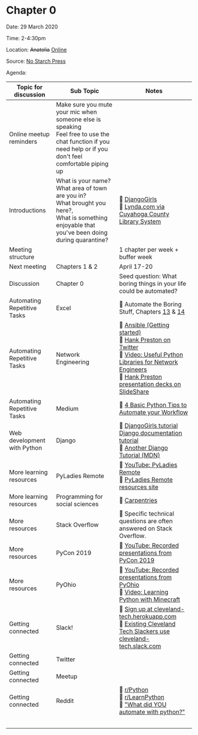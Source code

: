# Chapter 0

Date: 29 March 2020

Time: 2-4:30pm

Location: ~~Anatolia~~ [Online](https://meet.google.com/xfy-wqgu-wdc)

Source: [No Starch Press](https://automatetheboringstuff.com/2e/chapter0/)

Agenda:

**Topic for discussion** | **Sub Topic** | **Notes** |
-- | -- | --
Online meetup reminders |Make sure you mute your mic when someone else is speaking<br>Feel free to use the chat function if you need help or if you don't feel comfortable piping up | |
Introductions |What is your name?<br>What area of town are you in?<br>What brought you here?,<br>What is something enjoyable that you've been doing during quarantine? |:sparkling_heart: [DjangoGirls](https://tutorial.djangogirls.org/en/)<br>:sparkling_heart: [Lynda.com via Cuyahoga County Library System](https://www.cuyahogalibrary.org/Research/Resources/Lynda-com.aspx) |
Meeting structure | |1 chapter per week + buffer week |
Next meeting |Chapters 1 & 2 |April 17-20 |
Discussion |Chapter 0 |Seed question: What boring things in your life could be automated? |
Automating Repetitive Tasks |Excel |:sparkling_heart: Automate the Boring Stuff, Chapters [13](https://automatetheboringstuff.com/2e/chapter13/) & [14](https://automatetheboringstuff.com/2e/chapter14/) |
Automating Repetitive Tasks |Network Engineering |:sparkling_heart: [Ansible (Getting started)](https://www.ansible.com/resources/get-started)<br>:sparkling_heart: [Hank Preston on Twitter](https://twitter.com/hfpreston?ref_src=twsrc%5Egoogle%7Ctwcamp%5Eserp%7Ctwgr%5Eauthor)<br>:sparkling_heart: [Video: Useful Python Libraries for Network Engineers](https://youtu.be/LPx77m4aZqs)<br>:sparkling_heart: [Hank Preston presentation decks on SlideShare](https://www.slideshare.net/HankPreston1) |
Automating Repetitive Tasks |Medium |:sparkling_heart: [4 Basic Python Tips to Automate your Workflow](https://medium.com/better-programming/4-basic-python-tips-to-automate-your-workflow-befabe140b83)|
Web development with Python |Django |:sparkling_heart: [DjangoGirls tutorial](https://tutorial.djangogirls.org/en/)<br>[Django documentation tutorial](https://docs.djangoproject.com/en/3.0/intro/)<br>:sparkling_heart: [Another Django Tutorial (MDN)](https://developer.mozilla.org/en-US/docs/Learn/Server-side/Django) |
More learning resources |PyLadies Remote |:sparkling_heart: [YouTube: PyLadies Remote](https://www.youtube.com/channel/UCyVogtilYlp1B1ZeFdnmDxQ)<br>:sparkling_heart: [PyLadies Remote resources site](https://remote.pyladies.com/resources/) |
More learning resources |Programming for social sciences |:sparkling_heart: [Carpentries](https://carpentries.org/) |
More resources |Stack Overflow |:sparkling_heart: Specific technical questions are often answered on Stack Overflow. |
More resources |PyCon 2019 |:sparkling_heart: [YouTube: Recorded presentations from PyCon 2019](https://www.youtube.com/channel/UCxs2IIVXaEHHA4BtTiWZ2mQ) |
More resources |PyOhio |:sparkling_heart: [YouTube: Recorded presentations from PyOhio](https://www.youtube.com/channel/UCYqdrfvhGxNW3vXebypqXoQ)<br>:sparkling_heart: [Video: Learning Python with Minecraft](https://youtu.be/WqD6SDoXjkQ)
Getting connected |Slack! |:sparkling_heart: [Sign up at cleveland-tech.herokuapp.com](https://cleveland-tech.herokuapp.com)<br>:sparkling_heart: [Existing Cleveland Tech Slackers use cleveland-tech.slack.com](https://cleveland-tech.slack.com/) |
Getting connected |Twitter | |
Getting connected |Meetup | |
Getting connected |Reddit |:sparkling_heart: [r/Python](https://www.reddit.com/r/Python/)<br>:sparkling_heart: [r/LearnPython](https://www.reddit.com/r/learnpython/)<br>:sparkling_heart: ["What did YOU automate with python?"](https://www.reddit.com/r/Python/comments/3p8m2s/what_did_you_automate_with_python/) |
 | | |
 | | |
 | | |
 | | |
 | | |
 
